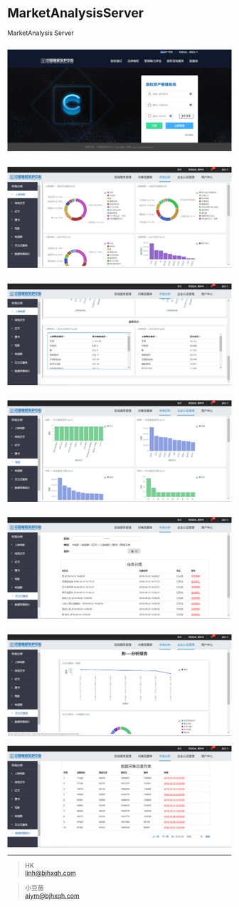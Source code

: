 # MarketAnalysisServer
MarketAnalysis Server

![image](https://github.com/hklhai/MarketAnalysisServer/blob/master/screenshot/s1.png)
---
![image](https://github.com/hklhai/MarketAnalysisServer/blob/master/screenshot/s2.png)
---
![image](https://github.com/hklhai/MarketAnalysisServer/blob/master/screenshot/s3.png)
---
![image](https://github.com/hklhai/MarketAnalysisServer/blob/master/screenshot/s4.png)
---
![image](https://github.com/hklhai/MarketAnalysisServer/blob/master/screenshot/s5.png)
---
![image](https://github.com/hklhai/MarketAnalysisServer/blob/master/screenshot/s6.png)
---
![image](https://github.com/hklhai/MarketAnalysisServer/blob/master/screenshot/s7.png)



---
> HK  
> linh@bjhxqh.com

> 小豆苗  
> aiym@bjhxqh.com